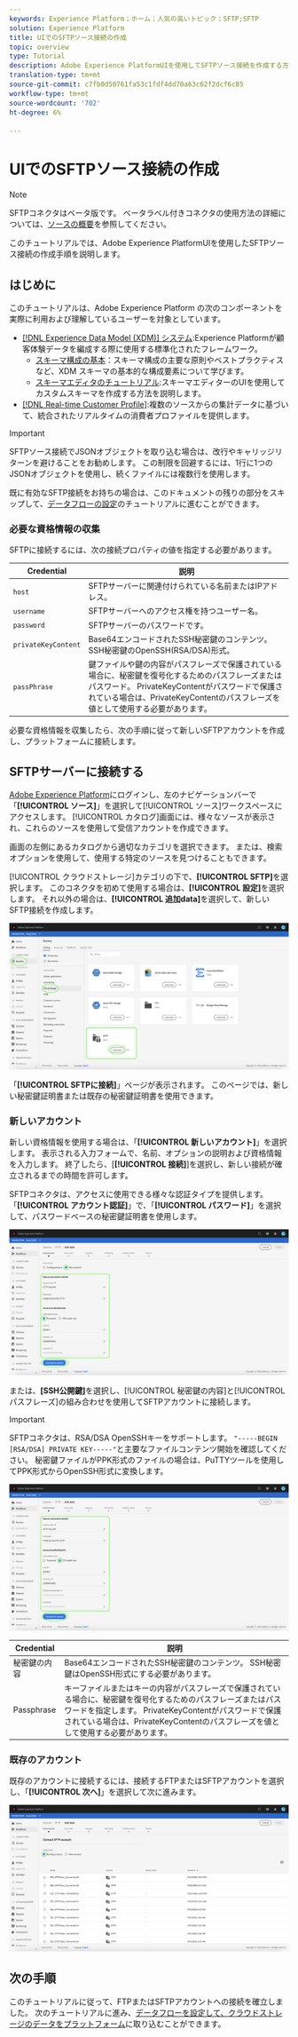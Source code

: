 ```yaml
---
keywords: Experience Platform；ホーム；人気の高いトピック；SFTP;SFTP
solution: Experience Platform
title: UIでのSFTPソース接続の作成
topic: overview
type: Tutorial
description: Adobe Experience PlatformUIを使用してSFTPソース接続を作成する方法を説明します。
translation-type: tm+mt
source-git-commit: c7fb0d50761fa53c1fdf4dd70a63c62f2dcf6c85
workflow-type: tm+mt
source-wordcount: '702'
ht-degree: 6%

---
```



# UIでのSFTPソース接続の作成

>[!NOTE]
>
>SFTPコネクタはベータ版です。 ベータラベル付きコネクタの使用方法の詳細については、[ソースの概要](../../../../home.md#terms-and-conditions)を参照してください。

このチュートリアルでは、Adobe Experience PlatformUIを使用したSFTPソース接続の作成手順を説明します。

## はじめに

このチュートリアルは、Adobe Experience Platform の次のコンポーネントを実際に利用および理解しているユーザーを対象としています。

* [[!DNL Experience Data Model (XDM)] システム](../../../../../xdm/home.md):Experience Platformが顧客体験データを編成する際に使用する標準化されたフレームワーク。
   * [スキーマ構成の基本](../../../../../xdm/schema/composition.md)：スキーマ構成の主要な原則やベストプラクティスなど、XDM スキーマの基本的な構成要素について学びます。
   * [スキーマエディタのチュートリアル](../../../../../xdm/tutorials/create-schema-ui.md):スキーマエディターのUIを使用してカスタムスキーマを作成する方法を説明します。
* [[!DNL Real-time Customer Profile]](../../../../../profile/home.md):複数のソースからの集計データに基づいて、統合されたリアルタイムの消費者プロファイルを提供します。

>[!IMPORTANT]
>
>SFTPソース接続でJSONオブジェクトを取り込む場合は、改行やキャリッジリターンを避けることをお勧めします。 この制限を回避するには、1行に1つのJSONオブジェクトを使用し、続くファイルには複数行を使用します。

既に有効なSFTP接続をお持ちの場合は、このドキュメントの残りの部分をスキップして、[データフローの設定](../../dataflow/batch/cloud-storage.md)のチュートリアルに進むことができます。

### 必要な資格情報の収集

SFTPに接続するには、次の接続プロパティの値を指定する必要があります。

| Credential | 説明 |
| ---------- | ----------- |
| `host` | SFTPサーバーに関連付けられている名前またはIPアドレス。 |
| `username` | SFTPサーバーへのアクセス権を持つユーザー名。 |
| `password` | SFTPサーバーのパスワードです。 |
| `privateKeyContent` | Base64エンコードされたSSH秘密鍵のコンテンツ。 SSH秘密鍵のOpenSSH(RSA/DSA)形式。 |
| `passPhrase` | 鍵ファイルや鍵の内容がパスフレーズで保護されている場合に、秘密鍵を復号化するためのパスフレーズまたはパスワード。 PrivateKeyContentがパスワードで保護されている場合は、PrivateKeyContentのパスフレーズを値として使用する必要があります。 |

必要な資格情報を収集したら、次の手順に従って新しいSFTPアカウントを作成し、プラットフォームに接続します。

## SFTPサーバーに接続する

[Adobe Experience Platform](https://platform.adobe.com)にログインし、左のナビゲーションバーで「**[!UICONTROL ソース]**」を選択して[!UICONTROL ソース]ワークスペースにアクセスします。 [!UICONTROL カタログ]画面には、様々なソースが表示され、これらのソースを使用して受信アカウントを作成できます。

画面の左側にあるカタログから適切なカテゴリを選択できます。 または、検索オプションを使用して、使用する特定のソースを見つけることもできます。

[!UICONTROL クラウドストレージ]カテゴリの下で、**[!UICONTROL SFTP]**&#x200B;を選択します。 このコネクタを初めて使用する場合は、**[!UICONTROL 設定]**&#x200B;を選択します。 それ以外の場合は、**[!UICONTROL 追加data]**&#x200B;を選択して、新しいSFTP接続を作成します。

![カタログ](../../../../images/tutorials/create/sftp/catalog.png)

「**[!UICONTROL SFTPに接続]**」ページが表示されます。 このページでは、新しい秘密鍵証明書または既存の秘密鍵証明書を使用できます。

### 新しいアカウント

新しい資格情報を使用する場合は、「**[!UICONTROL 新しいアカウント]**」を選択します。 表示される入力フォームで、名前、オプションの説明および資格情報を入力します。 終了したら、[**[!UICONTROL 接続]**]を選択し、新しい接続が確立されるまでの時間を許可します。

SFTPコネクタは、アクセスに使用できる様々な認証タイプを提供します。 「**[!UICONTROL アカウント認証]**」で、「**[!UICONTROL パスワード]**」を選択して、パスワードベースの秘密鍵証明書を使用します。

![connect-password](../../../../images/tutorials/create/sftp/password.png)

または、**[SSH公開鍵]**&#x200B;を選択し、[!UICONTROL 秘密鍵の内容]と[!UICONTROL パスフレーズ]の組み合わせを使用してSFTPアカウントに接続します。

>[!IMPORTANT]
>
>SFTPコネクタは、RSA/DSA OpenSSHキーをサポートします。 `"-----BEGIN [RSA/DSA] PRIVATE KEY-----"`と主要なファイルコンテンツ開始を確認してください。 秘密鍵ファイルがPPK形式のファイルの場合は、PuTTYツールを使用してPPK形式からOpenSSH形式に変換します。

![connect-ssh](../../../../images/tutorials/create/sftp/ssh.png)

| Credential | 説明 |
| ---------- | ----------- |
| 秘密鍵の内容 | Base64エンコードされたSSH秘密鍵のコンテンツ。 SSH秘密鍵はOpenSSH形式にする必要があります。 |
| Passphrase | キーファイルまたはキーの内容がパスフレーズで保護されている場合に、秘密鍵を復号化するためのパスフレーズまたはパスワードを指定します。 PrivateKeyContentがパスワードで保護されている場合は、PrivateKeyContentのパスフレーズを値として使用する必要があります。 |

### 既存のアカウント

既存のアカウントに接続するには、接続するFTPまたはSFTPアカウントを選択し、「**[!UICONTROL 次へ]**」を選択して次に進みます。

![既存の](../../../../images/tutorials/create/sftp/existing.png)

## 次の手順

このチュートリアルに従って、FTPまたはSFTPアカウントへの接続を確立しました。 次のチュートリアルに進み、[データフローを設定して、クラウドストレージのデータをプラットフォーム](../../dataflow/batch/cloud-storage.md)に取り込むことができます。